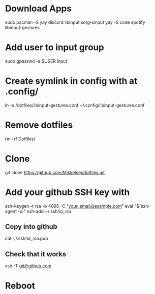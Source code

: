 # Download Apps
sudo pacman -S yay discord libinput xorg-xinput
yay -S code spotify libinput-gestures

# Add user to input group
sudo gpasswd -a $USER input

# Create symlink in config with at .config/
ln -s /dotfiles/libinput-gestures.conf ~/.config/libinput-gestures.conf

# Remove dotfiles
rm -rf Dotfiles/

# Clone
git clone https://github.com/Mikkelsej/dotfiles.git

# Add your github SSH key with
ssh-keygen -t rsa -b 4096 -C "your_email@example.com"
eval "$(ssh-agent -s)"
ssh-add ~/.ssh/id_rsa
## Copy into github
cat ~/.ssh/id_rsa.pub
## Check that it works
ssh -T git@github.com


# Reboot

